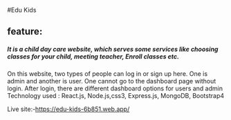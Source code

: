 

#Edu Kids


##  feature:
##### It is a child day care website, which serves some services like choosing classes for your child, meeting teacher, Enroll classes  etc.
On this website, two types of people can log in or sign up here. One is admin and another is user. One cannot go to the dashboard page without login. After login, there are different dashboard options for users and admin
Technology used : React.js, Node.js,css3, Express.js, MongoDB, Bootstrap4


Live site:-https://edu-kids-6b851.web.app/
